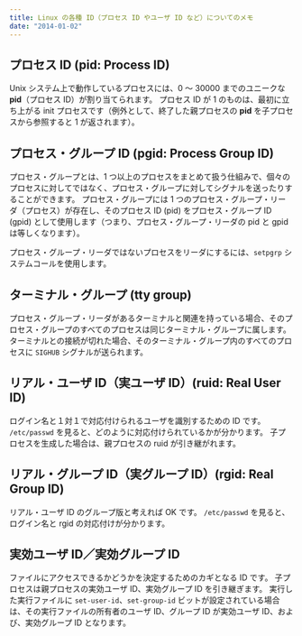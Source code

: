 ```yaml
---
title: Linux の各種 ID（プロセス ID やユーザ ID など）についてのメモ
date: "2014-01-02"
---
```


プロセス ID (pid: Process ID)
----

Unix システム上で動作しているプロセスには、0 ～ 30000 までのユニークな **pid**（プロセス ID）が割り当てられます。
プロセス ID が 1 のものは、最初に立ち上がる init プロセスです（例外として、終了した親プロセスの **pid** を子プロセスから参照すると 1 が返されます）。


プロセス・グループ ID (pgid: Process Group ID)
----

プロセス・グループとは、1 つ以上のプロセスをまとめて扱う仕組みで、個々のプロセスに対してではなく、プロセス・グループに対してシグナルを送ったりすることができます。
プロセス・グループには 1 つのプロセス・グループ・リーダ（プロセス）が存在し、そのプロセス ID (pid) をプロセス・グループ ID (gpid) として使用します（つまり、プロセス・グループ・リーダの pid と gpid は等しくなります）。

プロセス・グループ・リーダではないプロセスをリーダにするには、`setpgrp` システムコールを使用します。


ターミナル・グループ (tty group)
----

プロセス・グループ・リーダがあるターミナルと関連を持っている場合、そのプロセス・グループのすべてのプロセスは同じターミナル・グループに属します。
ターミナルとの接続が切れた場合、そのターミナル・グループ内のすべてのプロセスに `SIGHUB` シグナルが送られます。


リアル・ユーザ ID（実ユーザ ID）(ruid: Real User ID)
----

ログイン名と１対１で対応付けられるユーザを識別するための ID です。
`/etc/passwd` を見ると、どのように対応付けられているかが分かります。
子プロセスを生成した場合は、親プロセスの ruid が引き継がれます。


リアル・グループ ID（実グループ ID）(rgid: Real Group ID)
----

リアル・ユーザ ID のグループ版と考えれば OK です。
`/etc/passwd` を見ると、ログイン名と rgid の対応付けが分かります。


実効ユーザ ID／実効グループ ID
----

ファイルにアクセスできるかどうかを決定するためのカギとなる ID です。
子プロセスは親プロセスの実効ユーザ ID、実効グループ ID を引き継ぎます。
実行した実行ファイルに `set-user-id`、`set-group-id` ビットが設定されている場合は、その実行ファイルの所有者のユーザ ID、グループ ID が実効ユーザ ID、および、実効グループ ID となります。


